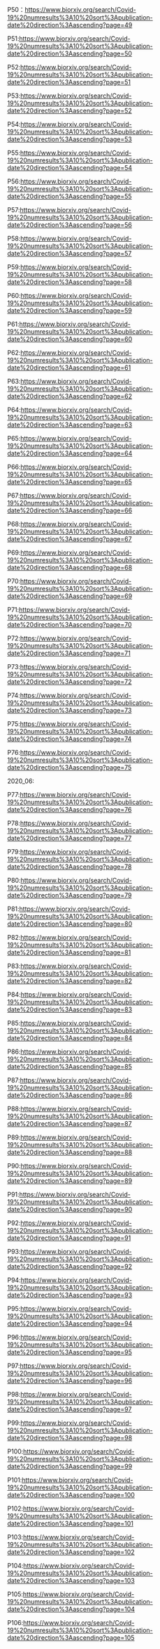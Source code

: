 

P50：https://www.biorxiv.org/search/Covid-19%20numresults%3A10%20sort%3Apublication-date%20direction%3Aascending?page=49



P51:https://www.biorxiv.org/search/Covid-19%20numresults%3A10%20sort%3Apublication-date%20direction%3Aascending?page=50



P52:https://www.biorxiv.org/search/Covid-19%20numresults%3A10%20sort%3Apublication-date%20direction%3Aascending?page=51


P53:https://www.biorxiv.org/search/Covid-19%20numresults%3A10%20sort%3Apublication-date%20direction%3Aascending?page=52


P54:https://www.biorxiv.org/search/Covid-19%20numresults%3A10%20sort%3Apublication-date%20direction%3Aascending?page=53


P55:https://www.biorxiv.org/search/Covid-19%20numresults%3A10%20sort%3Apublication-date%20direction%3Aascending?page=54


P56:https://www.biorxiv.org/search/Covid-19%20numresults%3A10%20sort%3Apublication-date%20direction%3Aascending?page=55


P57:https://www.biorxiv.org/search/Covid-19%20numresults%3A10%20sort%3Apublication-date%20direction%3Aascending?page=56



P58:https://www.biorxiv.org/search/Covid-19%20numresults%3A10%20sort%3Apublication-date%20direction%3Aascending?page=57


P59:https://www.biorxiv.org/search/Covid-19%20numresults%3A10%20sort%3Apublication-date%20direction%3Aascending?page=58


P60:https://www.biorxiv.org/search/Covid-19%20numresults%3A10%20sort%3Apublication-date%20direction%3Aascending?page=59



P61:https://www.biorxiv.org/search/Covid-19%20numresults%3A10%20sort%3Apublication-date%20direction%3Aascending?page=60


P62:https://www.biorxiv.org/search/Covid-19%20numresults%3A10%20sort%3Apublication-date%20direction%3Aascending?page=61


P63:https://www.biorxiv.org/search/Covid-19%20numresults%3A10%20sort%3Apublication-date%20direction%3Aascending?page=62


P64:https://www.biorxiv.org/search/Covid-19%20numresults%3A10%20sort%3Apublication-date%20direction%3Aascending?page=63



P65:https://www.biorxiv.org/search/Covid-19%20numresults%3A10%20sort%3Apublication-date%20direction%3Aascending?page=64


P66:https://www.biorxiv.org/search/Covid-19%20numresults%3A10%20sort%3Apublication-date%20direction%3Aascending?page=65



P67:https://www.biorxiv.org/search/Covid-19%20numresults%3A10%20sort%3Apublication-date%20direction%3Aascending?page=66


P68:https://www.biorxiv.org/search/Covid-19%20numresults%3A10%20sort%3Apublication-date%20direction%3Aascending?page=67



P69:https://www.biorxiv.org/search/Covid-19%20numresults%3A10%20sort%3Apublication-date%20direction%3Aascending?page=68


P70:https://www.biorxiv.org/search/Covid-19%20numresults%3A10%20sort%3Apublication-date%20direction%3Aascending?page=69


P71:https://www.biorxiv.org/search/Covid-19%20numresults%3A10%20sort%3Apublication-date%20direction%3Aascending?page=70


P72:https://www.biorxiv.org/search/Covid-19%20numresults%3A10%20sort%3Apublication-date%20direction%3Aascending?page=71



P73:https://www.biorxiv.org/search/Covid-19%20numresults%3A10%20sort%3Apublication-date%20direction%3Aascending?page=72


P74:https://www.biorxiv.org/search/Covid-19%20numresults%3A10%20sort%3Apublication-date%20direction%3Aascending?page=73


P75:https://www.biorxiv.org/search/Covid-19%20numresults%3A10%20sort%3Apublication-date%20direction%3Aascending?page=74


P76:https://www.biorxiv.org/search/Covid-19%20numresults%3A10%20sort%3Apublication-date%20direction%3Aascending?page=75


2020_06:


P77:https://www.biorxiv.org/search/Covid-19%20numresults%3A10%20sort%3Apublication-date%20direction%3Aascending?page=76


P78:https://www.biorxiv.org/search/Covid-19%20numresults%3A10%20sort%3Apublication-date%20direction%3Aascending?page=77


P79:https://www.biorxiv.org/search/Covid-19%20numresults%3A10%20sort%3Apublication-date%20direction%3Aascending?page=78


P80:https://www.biorxiv.org/search/Covid-19%20numresults%3A10%20sort%3Apublication-date%20direction%3Aascending?page=79



P81:https://www.biorxiv.org/search/Covid-19%20numresults%3A10%20sort%3Apublication-date%20direction%3Aascending?page=80


P82:https://www.biorxiv.org/search/Covid-19%20numresults%3A10%20sort%3Apublication-date%20direction%3Aascending?page=81


P83:https://www.biorxiv.org/search/Covid-19%20numresults%3A10%20sort%3Apublication-date%20direction%3Aascending?page=82


P84:https://www.biorxiv.org/search/Covid-19%20numresults%3A10%20sort%3Apublication-date%20direction%3Aascending?page=83


P85:https://www.biorxiv.org/search/Covid-19%20numresults%3A10%20sort%3Apublication-date%20direction%3Aascending?page=84



P86:https://www.biorxiv.org/search/Covid-19%20numresults%3A10%20sort%3Apublication-date%20direction%3Aascending?page=85


P87:https://www.biorxiv.org/search/Covid-19%20numresults%3A10%20sort%3Apublication-date%20direction%3Aascending?page=86


P88:https://www.biorxiv.org/search/Covid-19%20numresults%3A10%20sort%3Apublication-date%20direction%3Aascending?page=87



P89:https://www.biorxiv.org/search/Covid-19%20numresults%3A10%20sort%3Apublication-date%20direction%3Aascending?page=88


P90:https://www.biorxiv.org/search/Covid-19%20numresults%3A10%20sort%3Apublication-date%20direction%3Aascending?page=89


P91:https://www.biorxiv.org/search/Covid-19%20numresults%3A10%20sort%3Apublication-date%20direction%3Aascending?page=90


P92:https://www.biorxiv.org/search/Covid-19%20numresults%3A10%20sort%3Apublication-date%20direction%3Aascending?page=91


P93:https://www.biorxiv.org/search/Covid-19%20numresults%3A10%20sort%3Apublication-date%20direction%3Aascending?page=92


P94:https://www.biorxiv.org/search/Covid-19%20numresults%3A10%20sort%3Apublication-date%20direction%3Aascending?page=93


P95:https://www.biorxiv.org/search/Covid-19%20numresults%3A10%20sort%3Apublication-date%20direction%3Aascending?page=94


P96:https://www.biorxiv.org/search/Covid-19%20numresults%3A10%20sort%3Apublication-date%20direction%3Aascending?page=95


P97:https://www.biorxiv.org/search/Covid-19%20numresults%3A10%20sort%3Apublication-date%20direction%3Aascending?page=96


P98:https://www.biorxiv.org/search/Covid-19%20numresults%3A10%20sort%3Apublication-date%20direction%3Aascending?page=97


P99:https://www.biorxiv.org/search/Covid-19%20numresults%3A10%20sort%3Apublication-date%20direction%3Aascending?page=98

P100:https://www.biorxiv.org/search/Covid-19%20numresults%3A10%20sort%3Apublication-date%20direction%3Aascending?page=99


P101:https://www.biorxiv.org/search/Covid-19%20numresults%3A10%20sort%3Apublication-date%20direction%3Aascending?page=100


P102:https://www.biorxiv.org/search/Covid-19%20numresults%3A10%20sort%3Apublication-date%20direction%3Aascending?page=101


P103:https://www.biorxiv.org/search/Covid-19%20numresults%3A10%20sort%3Apublication-date%20direction%3Aascending?page=102


P104:https://www.biorxiv.org/search/Covid-19%20numresults%3A10%20sort%3Apublication-date%20direction%3Aascending?page=103


P105:https://www.biorxiv.org/search/Covid-19%20numresults%3A10%20sort%3Apublication-date%20direction%3Aascending?page=104


P106:https://www.biorxiv.org/search/Covid-19%20numresults%3A10%20sort%3Apublication-date%20direction%3Aascending?page=105




















